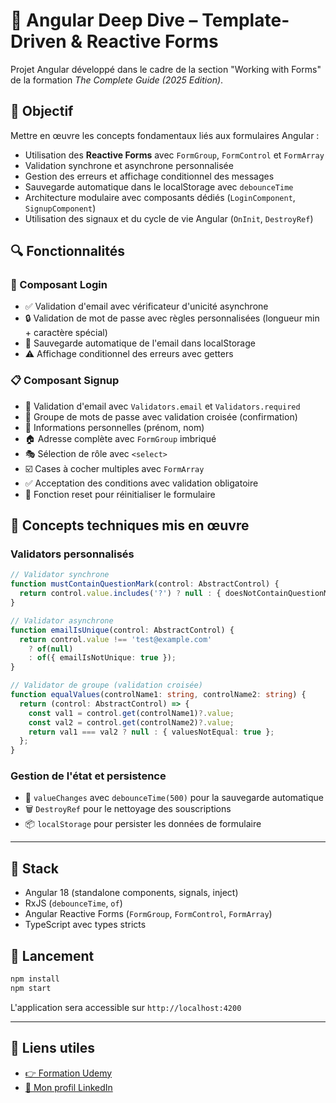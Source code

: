 # 📝 Angular Deep Dive – Template-Driven & Reactive Forms

Projet Angular développé dans le cadre de la section "Working with Forms" de la formation _The Complete Guide (2025 Edition)_.

## 🎯 Objectif
Mettre en œuvre les concepts fondamentaux liés aux formulaires Angular :
- Utilisation des **Reactive Forms** avec `FormGroup`, `FormControl` et `FormArray`
- Validation synchrone et asynchrone personnalisée
- Gestion des erreurs et affichage conditionnel des messages
- Sauvegarde automatique dans le localStorage avec `debounceTime`
- Architecture modulaire avec composants dédiés (`LoginComponent`, `SignupComponent`)
- Utilisation des signaux et du cycle de vie Angular (`OnInit`, `DestroyRef`)

## 🔍 Fonctionnalités

### 🔐 Composant Login
- ✅ Validation d'email avec vérificateur d'unicité asynchrone
- 🔒 Validation de mot de passe avec règles personnalisées (longueur min + caractère spécial)
- 💾 Sauvegarde automatique de l'email dans localStorage
- ⚠️ Affichage conditionnel des erreurs avec getters

### 📋 Composant Signup
- 📧 Validation d'email avec `Validators.email` et `Validators.required`
- 🔐 Groupe de mots de passe avec validation croisée (confirmation)
- 👤 Informations personnelles (prénom, nom)
- 🏠 Adresse complète avec `FormGroup` imbriqué
- 🎭 Sélection de rôle avec `<select>`
- ☑️ Cases à cocher multiples avec `FormArray`
- ✅ Acceptation des conditions avec validation obligatoire
- 🔄 Fonction reset pour réinitialiser le formulaire

## 🧩 Concepts techniques mis en œuvre

### Validators personnalisés
```typescript
// Validator synchrone
function mustContainQuestionMark(control: AbstractControl) {
  return control.value.includes('?') ? null : { doesNotContainQuestionMark: true };
}

// Validator asynchrone
function emailIsUnique(control: AbstractControl) {
  return control.value !== 'test@example.com' 
    ? of(null) 
    : of({ emailIsNotUnique: true });
}

// Validator de groupe (validation croisée)
function equalValues(controlName1: string, controlName2: string) {
  return (control: AbstractControl) => {
    const val1 = control.get(controlName1)?.value;
    const val2 = control.get(controlName2)?.value;
    return val1 === val2 ? null : { valuesNotEqual: true };
  };
}
```

### Gestion de l'état et persistence
- 🔄 `valueChanges` avec `debounceTime(500)` pour la sauvegarde automatique
- 🗑️ `DestroyRef` pour le nettoyage des souscriptions
- 📦 `localStorage` pour persister les données de formulaire

---

## 🧱 Stack
- Angular 18 (standalone components, signals, inject)
- RxJS (`debounceTime`, `of`)
- Angular Reactive Forms (`FormGroup`, `FormControl`, `FormArray`)
- TypeScript avec types stricts

## 🚀 Lancement
```bash
npm install
npm start
```

L'application sera accessible sur `http://localhost:4200`

---

## 🔗 Liens utiles

- [👉 Formation Udemy](https://www.udemy.com/course/the-complete-guide-to-angular-2/)
- [👤 Mon profil LinkedIn](https://www.linkedin.com/in/kevin-maldonado-km)